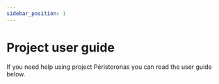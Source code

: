 ```yaml
---
sidebar_position: 1
---
```


# Project user guide

If you need help using project Péristeronas you can read the user guide below.
